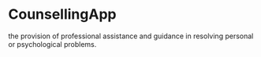 # CounsellingApp
the provision of professional assistance and guidance in resolving personal or psychological problems.
